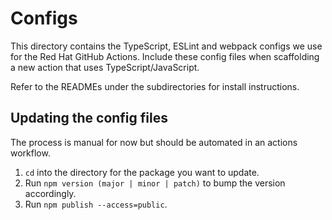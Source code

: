 # Configs

This directory contains the TypeScript, ESLint and webpack configs we use for the Red Hat GitHub Actions. Include these config files when scaffolding a new action that uses TypeScript/JavaScript.

Refer to the READMEs under the subdirectories for install instructions.

## Updating the config files
The process is manual for now but should be automated in an actions workflow.

1. `cd` into the directory for the package you want to update.
2. Run `npm version (major | minor | patch)` to bump the version accordingly.
3. Run `npm publish --access=public`.
